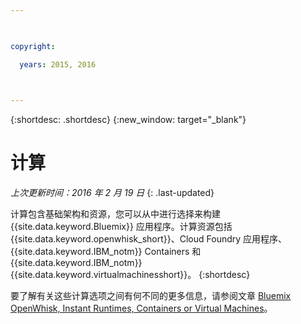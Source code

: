 ```yaml
---

 

copyright:

  years: 2015, 2016

 

---
```


{:shortdesc: .shortdesc} 
{:new_window: target="_blank"}

# 计算
*上次更新时间：2016 年 2 月 19 日*
{: .last-updated}

计算包含基础架构和资源，您可以从中进行选择来构建 {{site.data.keyword.Bluemix}} 应用程序。计算资源包括 {{site.data.keyword.openwhisk_short}}、Cloud Foundry 应用程序、{{site.data.keyword.IBM_notm}} Containers 和 {{site.data.keyword.IBM_notm}} {{site.data.keyword.virtualmachinesshort}}。
{:shortdesc}

要了解有关这些计算选项之间有何不同的更多信息，请参阅文章 [Bluemix OpenWhisk, Instant Runtimes, Containers or Virtual Machines](https://developer.ibm.com/bluemix/2015/08/05/bluemix-instant-runtimes-containers-or-virtual-machines/)。
